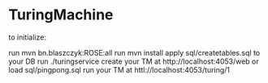 # TuringMachine

to initialize:

run mvn bn.blaszczyk:ROSE:all
run mvn install
apply sql/createtables.sql to your DB
run ./turingservice
create your TM at http://localhost:4053/web
or load sql/pingpong.sql
run your TM at httl://localhost:4053/turing/1

